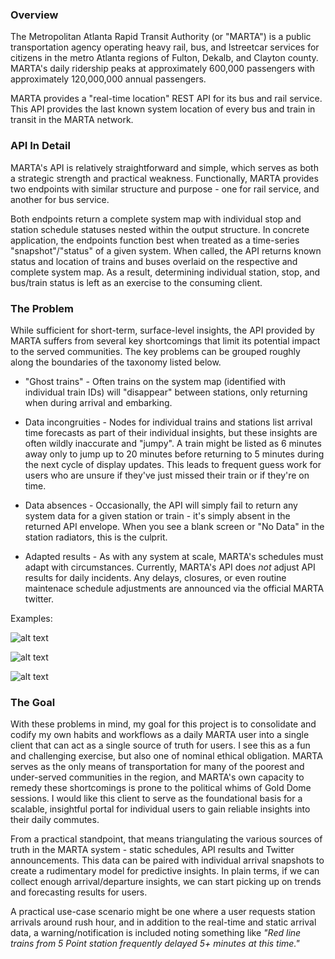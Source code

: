### Overview

The Metropolitan Atlanta Rapid Transit Authority (or "MARTA") is a public 
transportation agency operating heavy rail, bus, and lstreetcar services for citizens
in the metro Atlanta regions of Fulton, Dekalb, and Clayton county. MARTA's daily ridership 
peaks at approximately 600,000 passengers with approximately 120,000,000 annual passengers.

MARTA provides a "real-time location" REST API for its bus and rail service. This API provides
the last known system location of every bus and train in transit in the MARTA network.

### API In Detail

MARTA's API is relatively straightforward and simple, which serves as both a strategic strength
and practical weakness. Functionally, MARTA provides two endpoints with similar structure and
purpose - one for rail service, and another for bus service. 

Both endpoints return a complete system map with individual stop and station schedule statuses 
nested within the output structure. In concrete application, the endpoints function best when
treated as a time-series "snapshot"/"status" of a given system. When called, the API returns 
known status and location of trains and buses overlaid on the respective and complete system map.
As a result, determining individual station, stop, and bus/train status is left as an exercise to
the consuming client. 

### The Problem

While sufficient for short-term, surface-level insights, the API provided by MARTA suffers from
several key shortcomings that limit its potential impact to the served communities. The key 
problems can be grouped roughly along the boundaries of the taxonomy listed below.

* "Ghost trains" -  Often trains on the system map (identified with individual train IDs) will "disappear"
between stations, only returning when during arrival and embarking. 

* Data incongruities - Nodes for individual trains and stations list arrival time forecasts as
part of their individual insights, but these insights are often wildly inaccurate and "jumpy". 
 A train might be listed as 6 minutes away only to jump up to 20 minutes before returning to 
 5 minutes during the next cycle of display updates. This leads to frequent guess work for users 
 who are unsure if they've just missed their train or if they're on time.
 
 * Data absences - Occasionally, the API will simply fail to return any system data for a given station
 or train - it's simply absent in the returned API envelope. When you see a blank screen or "No Data" in
 the station radiators, this is the culprit.
 
 * Adapted results - As with any system at scale, MARTA's schedules must adapt with circumstances. Currently,
 MARTA's API does *not* adjust API results for daily incidents. Any delays, closures, or even routine maintenace
 schedule adjustments are announced via the official MARTA twitter.  
 
 Examples:
 
 ![alt text](https://i.imgur.com/xD57K9S.jpg "No data")
 
 ![alt text](https://i.imgur.com/9KLhrgn.png "Twitter")
 
 ![alt text](https://i.imgur.com/3yWBJ1v.jpg "Ghost train")
 
 ### The Goal
 
 With these problems in mind, my goal for this project is to consolidate and codify my own habits and workflows as a daily MARTA user 
into a single client that can act as a single source of truth for users. I see this as a fun and challenging exercise, but also one of
nominal ethical obligation. MARTA serves as the only means of transportation for many of the poorest and under-served communities in the
region, and MARTA's own capacity to remedy these shortcomings is prone to the political whims of Gold Dome sessions. I would like
this client to serve as the foundational basis for a scalable, insightful portal for individual users to gain reliable insights 
into their daily commutes. 

From a practical standpoint, that means triangulating the various sources of truth in the MARTA system - static schedules,
API results and Twitter announcements. This data can be paired with individual arrival snapshots to create a rudimentary
model for predictive insights. In plain terms, if we can collect enough arrival/departure insights, we can start picking up 
on trends and forecasting results for users. 

A practical use-case scenario might be one where a user requests station arrivals 
around rush hour, and in addition to the real-time and static arrival data, a warning/notification
is included noting something like _"Red line trains from 5 Point station frequently delayed 5+ minutes at this time."_


